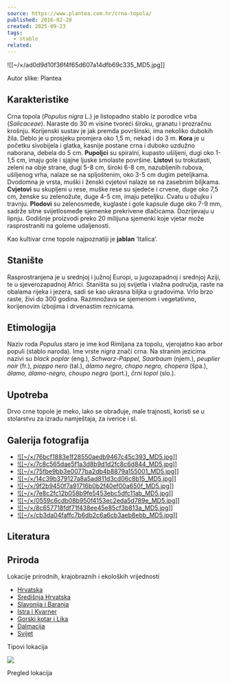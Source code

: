 ```yaml
---
source: https://www.plantea.com.hr/crna-topola/
published: 2016-02-20
created: 2025-09-23
tags:
  - stablo
related:
---
```

![[~/×/ad0d9d10f36f4f65d607a14dfb69c335_MD5.jpg]]

Autor slike: Plantea

## Karakteristike

Crna topola (*Populus nigra* L.) je listopadno stablo iz porodice vrba (*Salicaceae*). Naraste do 30 m visine tvoreći široku, granatu i prozračnu krošnju. Korijenski sustav je jak premda površinski, ima nekoliko dubokih žila. Deblo je u prosjeku promjera oko 1,5 m, nekad i do 3 m. **Kora** je u početku sivobijela i glatka, kasnije postane crna i duboko uzdužno naborana, debela do 5 cm. **Pupoljci** su spiralni, kupasto ušiljeni, dugi oko 1-1,5 cm, imaju gole i sjajne ljuske smolaste površine. **Listovi** su trokutasti, zeleni na obje strane, dugi 5-8 cm, široki 6-8 cm, nazubljenih rubova, ušiljenog vrha, nalaze se na spljoštenim, oko 3-5 cm dugim peteljkama. Dvodomna je vrsta, muški i ženski cvjetovi nalaze se na zasebnim biljkama. **Cvjetovi** su skupljeni u rese, muške rese su sjedeće i crvene, duge oko 7,5 cm, ženske su zelenožute, duge 4-5 cm, imaju peteljku. Cvatu u ožujku i travnju. **Plodovi** su zelenosmeđe, kuglaste i gole kapsule duge oko 7-9 mm, sadrže sitne svijetlosmeđe sjemenke prekrivene dlačicama. Dozrijevaju u lipnju. Godišnje proizvodi preko 20 milijuna sjemenki koje vjetar može rasprostraniti na goleme udaljenosti.

Kao kultivar crne topole najpoznatiji je **jablan** ‘Italica’.

## Stanište

Rasprostranjena je u srednjoj i južnoj Europi, u jugozapadnoj i srednjoj Aziji, te u sjeverozapadnoj Africi. Staništa su joj svijetla i vlažna područja, raste na obalama rijeka i jezera, sadi se kao ukrasna biljka u gradovima. Vrlo brzo raste, živi do 300 godina. Razmnožava se sjemenom i vegetativno, korijenovim izbojima i drvenastim reznicama.

## Etimologija

Naziv roda *Populus* staro je ime kod Rimljana za topolu, vjerojatno kao arbor populi (stablo naroda). Ime vrste *nigra* znači crna. Na stranim jezicima nazivi su *black poplar* (eng.), *Schwarz-Pappel, Saarbaum* (njem.), *peuplier noir* (fr.), *pioppo nero* (tal.), *álamo negro, chopo negro, chopera* (špa.), *álamo, álamo-negro, choupo negro* (port.), *črni topol* (slo.).

## Upotreba

Drvo crne topole je meko, lako se obrađuje, male trajnosti, koristi se u stolarstvu za izradu namještaja, za iverice i sl.

## Galerija fotografija

- [![[~/×/76bcf1883e1f28550aedb9467c45c393_MD5.jpg]]](https://www.plantea.com.hr/wp-content/uploads/2016/02/crna-topola-11-1.jpg)
- [![[~/×/7c8c565dae5f1a3d8b9d1d2fc8c6d844_MD5.jpg]]](https://www.plantea.com.hr/wp-content/uploads/2015/11/crna-topola-3.jpg)
- [![[~/×/75fbe9bb3e0077ba2db4b8879a155001_MD5.jpg]]](https://www.plantea.com.hr/wp-content/uploads/2015/10/crna-topola-0005.jpg)
- [![[~/×/14c39b379127a8a5ad811d3cd06c8b15_MD5.jpg]]](https://www.plantea.com.hr/wp-content/uploads/2016/02/crna-topola-26.jpg)
- [![[~/×/9f2b9450f7a91716b0b2f40ef00a650f_MD5.jpg]]](https://www.plantea.com.hr/wp-content/uploads/2016/02/crna-topola-24.jpg)
- [![[~/×/7e8c2fc12b058b9fe5453ebc5dfc11ab_MD5.jpg]]](https://www.plantea.com.hr/wp-content/uploads/2015/11/crna-topola-5.jpg)
- [![[~/×/0559c6cdb08b950f4153ec2eda5d789e_MD5.jpg]]](https://www.plantea.com.hr/wp-content/uploads/2015/11/crna-topola-8.jpg)
- [![[~/×/8c657718fdf71f438ee45e85cf3b813a_MD5.jpg]]](https://www.plantea.com.hr/wp-content/uploads/2015/11/crna-topola-1.jpg)
- [![[~/×/cb3da04faffc7b6db2c6a6cb3aeb8ebb_MD5.jpg]]](https://www.plantea.com.hr/wp-content/uploads/2015/11/crna-topola-2.jpg)

## Literatura

## Priroda

Lokacije prirodnih, krajobraznih i ekoloških vrijednosti

- [Hrvatska](https://www.plantea.com.hr/priroda/kategorije/hrvatska/)
- [Središnja Hrvatska](https://www.plantea.com.hr/priroda/kategorije/hrvatska/sredisnja-hrvatska/)
- [Slavonija i Baranja](https://www.plantea.com.hr/priroda/kategorije/hrvatska/slavonija-i-baranja/)
- [Istra i Kvarner](https://www.plantea.com.hr/priroda/kategorije/hrvatska/istra-i-kvarner/)
- [Gorski kotar i Lika](https://www.plantea.com.hr/priroda/kategorije/hrvatska/gorski-kotar-i-lika/)
- [Dalmacija](https://www.plantea.com.hr/priroda/kategorije/hrvatska/dalmacija/)
- [Svijet](https://www.plantea.com.hr/priroda/kategorije/svijet/)

Tipovi lokacija

![](https://www.plantea.com.hr/crna-topola/www.w3.org/2000/svg'%20viewBox='0%200%20306%20425'%3E%3C/svg%3E)

Pregled lokacija